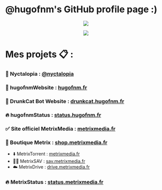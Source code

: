 # @hugofnm's GitHub profile page :)

<p align="center"> 
    <img src="https://github-readme-streak-stats.herokuapp.com/?user=hugofnm&theme=tokyonight&hide_border=true">
</p>

<p align="center"> 
    <img src="https://komarev.com/ghpvc/?username=hugofnm&style=flat-square">
</p>

# Mes projets 📋 :

### 🌌 Nyctalopia : <a href="https://github.com/nyctalopia">@nyctalopia</a>

### 🥴 hugofnmWebsite : <a href="https://hugofnm.fr">hugofnm.fr</a>
### 🤖 DrunkCat Bot Website : <a href="https://drunkcat.hugofnm.fr">drunkcat.hugofnm.fr</a>
### 🔥 hugofnmStatus : <a href="https://status.hugofnm.fr">status.hugofnm.fr</a>
### ✅ Site officiel MetrixMedia : <a href="https://metrixmedia.fr">metrixmedia.fr</a>
### 🛒 Boutique Metrix : <a href="https://shop.metrixmedia.fr">shop.metrixmedia.fr</a>
- ⬇️ MetrixTorrent : <a href="https://shop.metrixmedia.fr/divers/torrentdownloader">metrixmedia.fr</a>
- 🧑‍🔧 MetrixSAV : <a href="https://sav.metrixmedia.fr">sav.metrixmedia.fr</a>
- ☁️ MetrixDrive : <a href="https://drive.metrixmedia.fr">drive.metrixmedia.fr</a>
### 🔥 MetrixStatus : <a href="https://status.metrixmedia.fr/">status.metrixmedia.fr</a>
